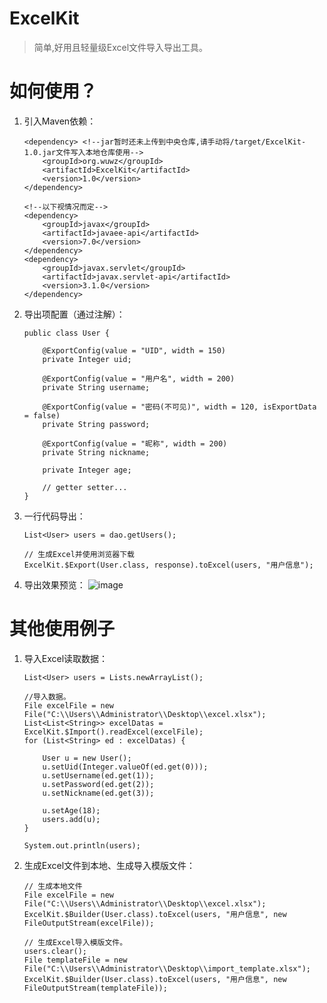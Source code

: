 # ExcelKit

> 简单,好用且轻量级Excel文件导入导出工具。


# 如何使用？

 1. 引入Maven依赖：
 

        <dependency> <!--jar暂时还未上传到中央仓库,请手动将/target/ExcelKit-1.0.jar文件写入本地仓库使用-->
			<groupId>org.wuwz</groupId>
			<artifactId>ExcelKit</artifactId>
			<version>1.0</version>
		</dependency>

        <!--以下视情况而定-->
		<dependency>
			<groupId>javax</groupId>
			<artifactId>javaee-api</artifactId>
			<version>7.0</version>
		</dependency>
		<dependency>
			<groupId>javax.servlet</groupId>
			<artifactId>javax.servlet-api</artifactId>
			<version>3.1.0</version>
		</dependency>

 2. 导出项配置（通过注解）：
 

        public class User {

        	@ExportConfig(value = "UID", width = 150)
        	private Integer uid;
        
        	@ExportConfig(value = "用户名", width = 200)
        	private String username;
        
        	@ExportConfig(value = "密码(不可见)", width = 120, isExportData = false)
        	private String password;
        
        	@ExportConfig(value = "昵称", width = 200)
        	private String nickname;
        
        	private Integer age;
        
        	// getter setter...
        }

 3. 一行代码导出：
 

		List<User> users = dao.getUsers();
		
		// 生成Excel并使用浏览器下载
		ExcelKit.$Export(User.class, response).toExcel(users, "用户信息");
		
 3. 导出效果预览：
	![image](https://github.com/wuwz/ExcelKit/blob/master/example.png)
	

# 其他使用例子

 1. 导入Excel读取数据：

    	List<User> users = Lists.newArrayList();
		
		//导入数据。
		File excelFile = new File("C:\\Users\\Administrator\\Desktop\\excel.xlsx");
		List<List<String>> excelDatas = ExcelKit.$Import().readExcel(excelFile);
		for (List<String> ed : excelDatas) {
			
			User u = new User();
			u.setUid(Integer.valueOf(ed.get(0)));
			u.setUsername(ed.get(1));
			u.setPassword(ed.get(2));
			u.setNickname(ed.get(3));
			
			u.setAge(18);
			users.add(u);
		}
		
		System.out.println(users);

 

 2. 生成Excel文件到本地、生成导入模版文件：
 

        // 生成本地文件
		File excelFile = new File("C:\\Users\\Administrator\\Desktop\\excel.xlsx");
		ExcelKit.$Builder(User.class).toExcel(users, "用户信息", new FileOutputStream(excelFile));
		
		// 生成Excel导入模版文件。
		users.clear();
		File templateFile = new File("C:\\Users\\Administrator\\Desktop\\import_template.xlsx");
		ExcelKit.$Builder(User.class).toExcel(users, "用户信息", new FileOutputStream(templateFile));